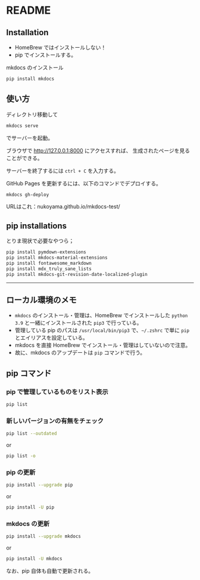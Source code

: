 # README

## Installation

- HomeBrew ではインストールしない！
- pip でインストールする。

mkdocs のインストール

```sh
pip install mkdocs
```

## 使い方

ディレクトリ移動して

```sh
mkdocs serve
```

でサーバーを起動。

ブラウザで http://127.0.0.1:8000 にアクセスすれば、
生成されたページを見ることができる。

サーバーを終了するには `ctrl + C` を入力する。


GitHub Pages を更新するには、以下のコマンドでデプロイする。

```sh
mkdocs gh-deploy
```

URLはこれ：nukoyama.github.io/mkdocs-test/

## pip installations

とりま現状で必要なやつら；

```sh
pip install pymdown-extensions
pip install mkdocs-material-extensions
pip install fontawesome_markdown
pip install mdx_truly_sane_lists
pip install mkdocs-git-revision-date-localized-plugin
```
----

## ローカル環境のメモ

- `mkdocs` のインストール・管理は、HomeBrew でインストールした `python 3.9` と一緒にインストールされた `pip3` で行っている。
- 管理している pip のパスは `/usr/local/bin/pip3` で、`~/.zshrc` で単に `pip` とエイリアスを設定している。
- mkdocs を直接 HomeBrew でインストール・管理はしていないので注意。
- 故に、mkdocs のアップデートは `pip` コマンドで行う。

## pip コマンド

### pip で管理しているものをリスト表示

```sh
pip list
```

### 新しいバージョンの有無をチェック

```sh
pip list --outdated
```

or

```sh
pip list -o
```

### pip の更新

```sh
pip install --upgrade pip
```

or

```sh
pip install -U pip
```

### mkdocs の更新

```sh
pip install --upgrade mkdocs
```

or

```sh
pip install -U mkdocs
```

なお、pip 自体も自動で更新される。

